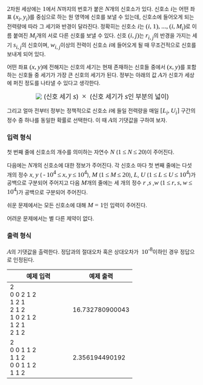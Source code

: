 <style type="text/css">
.tex-span {
    font-size: 125%;
    font-family: times new roman;
}
.tex-formula {
    vertical-align: middle;
    margin: 0;
    border:medium none;
    position: relative;
    bottom: 2px;
}
</style>

<span class="tex-span">2</span>차원 세상에는 <span class="tex-span">1</span>에서 <span class="tex-span"><i>N</i></span>까지의 번호가 붙은 <span class="tex-span"><i>N</i></span>개의 신호소가 있다. 신호소 <span class="tex-span"><i>i</i></span>는 어떤 좌표 <span class="tex-span">(<i>x</i><sub class="lower-index"><i>i</i></sub>,&thinsp;<i>y</i><sub class="lower-index"><i>i</i></sub>)</span>를 중심으로 하는 원 영역에 신호를 보낼 수 있는데, 신호소에 들어오게 되는 전력량에 따라 그 세기와 반경이 달라진다. 정확히는 신호소 <span class="tex-span"><i>i</i></span>는 <span class="tex-span">(<i>i</i>,&thinsp;1),&thinsp;...,&thinsp;(<i>i</i>,&thinsp;<i>M</i><sub class="lower-index"><i>i</i></sub>)</span>로 이름 붙여진 <span class="tex-span"><i>M</i><sub class="lower-index"><i>i</i></sub></span>개의 서로 다른 신호를 보낼 수 있다. 신호 <span class="tex-span">(<i>i</i>,&thinsp;<i>j</i>)</span>는 <span class="tex-span"><i>r</i><sub class="lower-index"><i>i</i>,&thinsp;<i>j</i></sub></span>의 반경을 가지는 세기 <span class="tex-span"><i>s</i><sub class="lower-index"><i>i</i>,&thinsp;<i>j</i></sub></span>의 신호이며, <span class="tex-span"><i>w</i><sub class="lower-index"><i>i</i>,&thinsp;<i>j</i></sub></span>이상의 전력이 신호소 <span class="tex-span"><i>i</i></span>에 들어오게 될 때 무조건적으로  신호를 보내게 되어 있다.

어떤 좌표 <span class="tex-span">(<i>x</i>,&thinsp;<i>y</i>)</span>에 전해지는 신호의 세기는 현재 존재하는 신호들 중에서 <span class="tex-span">(<i>x</i>,&thinsp;<i>y</i>)</span>를 포함하는 신호들 중 세기가 가장 큰 신호의 세기가 된다. 정부는 아래의 값 <span class="tex-span"><i>A</i></span>가 신호가 세상에 퍼진 정도를 나타낼 수 있다고 생각한다.

<center><BIG> <img align="middle" class="tex-formula" src="https://s3.ap-northeast-2.amazonaws.com/oj.uz/old/kriii2_R/eq1.png"/> (신호 세기 <span class="tex-span"><i>s</i></span>) <span class="tex-span">&thinsp;&times;&thinsp;</span> (신호 세기가 <span class="tex-span"><i>s</i></span>인 부분의 넓이)</BIG> </center>

그리고 얼마 전부터 정부는 정책적으로 신호소 <span class="tex-span"><i>i</i></span>에 들일 전력량을 매일 <span class="tex-span">[<i>L</i><sub class="lower-index"><i>i</i></sub>,&thinsp;<i>U</i><sub class="lower-index"><i>i</i></sub>]</span> 구간의 정수 중 하나를 동일한 확률로 선택한다. 이 때 <span class="tex-span"><i>A</i></span>의 기댓값을 구하여 보자.

### 입력 형식

첫 번째 줄에 신호소의 개수를 의미하는 자연수 <span class="tex-span"><i>N</i></span> (<span class="tex-span">1&thinsp;&le;&thinsp;<i>N</i>&thinsp;&le;&thinsp;20</span>)이 주어진다.

다음에는 <span class="tex-span"><i>N</i></span>개의 신호소에 대한 정보가 주어진다. 각 신호소 마다 첫 번째 줄에는 다섯 개의 정수 <span class="tex-span"><i>x</i></span>, <span class="tex-span"><i>y</i></span> (<span class="tex-span">&thinsp;-&thinsp;10<sup class="upper-index">4</sup>&thinsp;&le;&thinsp;<i>x</i>,&thinsp;<i>y</i>&thinsp;&le;&thinsp;10<sup class="upper-index">4</sup></span>), <span class="tex-span"><i>M</i></span> (<span class="tex-span">1&thinsp;&le;&thinsp;<i>M</i>&thinsp;&le;&thinsp;20</span>), <span class="tex-span"><i>L</i></span>, <span class="tex-span"><i>U</i></span> (<span class="tex-span">1&thinsp;&le;&thinsp;<i>L</i>&thinsp;&le;&thinsp;<i>U</i>&thinsp;&le;&thinsp;10<sup class="upper-index">4</sup></span>)가 공백으로 구분되어 주어지고 다음 <span class="tex-span"><i>M</i></span>개의 줄에는 세 개의 정수 <span class="tex-span"><i>r</i></span> ,<span class="tex-span"><i>s</i></span> ,<span class="tex-span"><i>w</i></span> (<span class="tex-span">1&thinsp;&le;&thinsp;<i>r</i>,&thinsp;<i>s</i>,&thinsp;<i>w</i>&thinsp;&le;&thinsp;10<sup class="upper-index">4</sup></span>)가 공백으로 구분되어 주어진다.

쉬운 문제에서는 모든 신호소에 대해 <span class="tex-span"><i>M</i> = 1</span>인 입력이 주어진다.

어려운 문제에서는 별 다른 제약이 없다.

### 출력 형식

<span class="tex-span"><i>A</i></span>의 기댓값을 출력한다. 정답과의 절대오차 혹은 상대오차가 <span class="tex-span">&thinsp;10<sup class="upper-index">-8</sup></span>이하인 경우 정답으로 인정된다.

<table class='table table-bordered table-condensed'>
 <thead>
  <tr>
   <th>예제 입력</th>
   <th>예제 출력</th>
  </tr>
 </thead>
 <tbody>
  <tr>
   <td style="width: 50%;" class="code-font">2<br>
0 0 2 1 2<br>
1 2 1<br>
2 1 2<br>
1 0 2 1 2<br>
1 2 1<br>
2 1 2</td>
   <td class="code-font">16.732780900043</td>
  </tr>	
  <tr>
   <td style="width: 50%;" class="code-font">2<br>
0 0 1 1 2<br>
1 1 2<br>
0 0 1 1 2<br>
1 1 2
</td>
   <td class="code-font">2.356194490192</td>
  </tr>	
 </tbody>
</table>